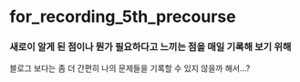 # for_recording_5th_precourse

### 새로이 알게 된 점이나 뭔가 필요하다고 느끼는 점을 매일 기록해 보기 위해

블로그 보다는 좀 더 간편히 나의 문제들을 기록할 수 있지 않을까 해서...?
